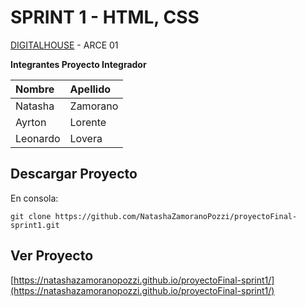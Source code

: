 # SPRINT 1 - HTML, CSS

[DIGITALHOUSE] - ARCE 01

**Integrantes Proyecto Integrador**

Nombre|Apellido|
:---|:---
Natasha| Zamorano | Pozzi
Ayrton|Lorente
Leonardo|Lovera


## Descargar Proyecto

En consola:

```
git clone https://github.com/NatashaZamoranoPozzi/proyectoFinal-sprint1.git
```

## Ver Proyecto

[https://natashazamoranopozzi.github.io/proyectoFinal-sprint1/](https://natashazamoranopozzi.github.io/proyectoFinal-sprint1/)

[DIGITALHOUSE]:https://www.digitalhouse.com/


